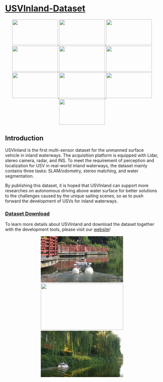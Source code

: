 # [USVInland-Dataset](https://www.orca-tech.cn/datasets.html)


<a href="https://www.orca-tech.cn/datasets.html">
<div align=center>
  <img src="https://github.com/ORCA-TECH/USVInland-Dataset/blob/main/Pictures/1.gif" width="150" height="84"/>
  <img src="https://github.com/ORCA-TECH/USVInland-Dataset/blob/main/Pictures/2.gif" width="150" height="84"/>
  <img src="https://github.com/ORCA-TECH/USVInland-Dataset/blob/main/Pictures/3.gif" width="150" height="84"/>
  <img src="https://github.com/ORCA-TECH/USVInland-Dataset/blob/main/Pictures/4.gif" width="150" height="84"/>
  <img src="https://github.com/ORCA-TECH/USVInland-Dataset/blob/main/Pictures/5.gif" width="150" height="84"/>
  <img src="https://github.com/ORCA-TECH/USVInland-Dataset/blob/main/Pictures/6.gif" width="150" height="84"/>
  <img src="https://github.com/ORCA-TECH/USVInland-Dataset/blob/main/Pictures/7.gif" width="150" height="84"/>
  <img src="https://github.com/ORCA-TECH/USVInland-Dataset/blob/main/Pictures/8.gif" width="150" height="84"/>
  <img src="https://github.com/ORCA-TECH/USVInland-Dataset/blob/main/Pictures/9.gif" width="150" height="84"/>
  <img src="https://github.com/ORCA-TECH/USVInland-Dataset/blob/main/Pictures/91.gif" width="150" height="84"/>
</div>
</a>
  
## Introduction

USVInland is the first multi-sensor dataset for the unmanned surface vehicle in inland waterways. The acquisition platform is equipped with Lidar, stereo camera, radar, and INS.
To meet the requirement of perception and localization for USV in real-world inland waterways, the dataset mainly contains three tasks: SLAM/odometry, stereo matching, and water segmentation. 

By publishing this dataset, it is hoped that USVInland can support more researches on autonomous driving above water surface for better solutions to the challenges caused by the unique sailing scenes, so as to push forward the development of USVs for inland waterways.

### [Dataset Download](https://www.orca-tech.cn/datasets.html)

To learn more details about USVInland and download the dataset together with the development tools, please visit our [website](https://www.orca-tech.cn/datasets.html)!

<a href="https://www.orca-tech.cn/datasets.html">
<div align=center>
<img src="https://github.com/ORCA-TECH/USVInland-Dataset/blob/main/Pictures/pic1.png" width="270" height="152"/>
<img src="https://github.com/ORCA-TECH/USVInland-Dataset/blob/main/Pictures/pic2.png" width="270" height="152"/>
<img src="https://github.com/ORCA-TECH/USVInland-Dataset/blob/main/Pictures/pic3.png" width="270" height="152"/>
</div>
</a>
